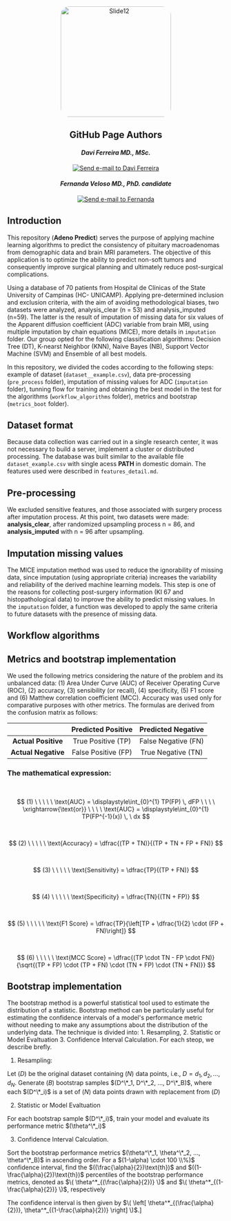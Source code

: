 <div align="center">
  <img src="https://github.com/davifmdhack/adeno_predict/assets/109975635/4d219850-2f80-481e-b1f3-32b4efb85165" alt="Slide12" style="width: 256px; border-radius: 20px;"/>
</div>

<div align = "center";> 

## GitHub Page Authors

#### *Davi Ferreira MD., MSc.* 
[![Send e-mail to Davi Ferreira](https://img.shields.io/badge/Gmail-D14836?style=for-the-badge&logo=gmail&logoColor=white)](mailto:davi.ferreira.soares@gmail.com)
#### *Fernanda Veloso MD., PhD. candidate* 
[![Send e-mail to Fernanda](https://img.shields.io/badge/Gmail-D14836?style=for-the-badge&logo=gmail&logoColor=white)](mailto:fernandavelosop@gmail.com)

</div>

## **Introduction**
<p style="text-align: justify;">

This repository (__Adeno Predict__) serves the purpose of applying machine learning algorithms to predict the consistency of pituitary macroadenomas from demographic data and brain MRI parameters. 
The objective of this application is to optimize the ability to predict non-soft tumors and consequently improve surgical planning and ultimately reduce post-surgical complications.    

Using a database of 70 patients from Hospital de Clínicas of the State University of Campinas (HC- UNICAMP). Applying pre-determined inclusion and exclusion criteria, with the aim 
of avoiding methodological biases, two datasets were analyzed, analysis_clear (n = 53) and analysis_imputed (n=59). The latter is the result of imputation of missing data for six values 
of the Apparent diffusion coefficient (ADC) variable from brain MRI, using multiple imputation by chain equations (MICE), more details in `imputation` folder. 
Our group opted for the following classification algorithms: Decision Tree (DT), K-nearst Neighbor (KNN), Naive Bayes (NB), Support Vector Machine (SVM) and Ensemble of all best models. 

In this repository, we divided the codes according to the following steps: example of dataset (`dataset__example.csv`), data pre-processing (`pre_process` folder), imputation of missing values 
for ADC (`imputation` folder), tunning flow for training and obtaining the best model in the test for the algorithms (`workflow_algorithms` folder), metrics and bootstrap (`metrics_boot` folder).

</p>

## **Dataset format**
<p style="text-align: justify;">
 
Because data collection was carried out in a single research center, it was not necessary to build a server, implement a cluster or distributed processing. The database was built similar to 
the available file `dataset_example.csv` with single acess __PATH__ in domestic domain. The features used were described in `features_detail.md`. 

</p>

## **Pre-processing**
<p style="text-align: justify;">
  
We excluded sensitive features, and those associated with surgery process after imputation process. At this point, two datasets were made: **analysis_clear**, after randomized upsampling process 
n = 86, and **analysis_imputed** with n = 96 after upsampling.

</p>

## **Imputation missing values**

<p style="text-align: justify;">

The MICE imputation method was used to reduce the ignorability of missing data, since imputation (using appropriate criteria) increases the variability and reliability of the derived machine learning models.
This step is one of the reasons for collecting post-surgery information (KI 67 and histopathological data) to improve the ability to predict missing values. In the `imputation` folder, a function was developed 
to apply the same criteria to future datasets with the presence of missing data.

</p>

## **Workflow algorithms**

<p style="text-align: justify;">


</p>

## **Metrics and bootstrap implementation**

We used the following metrics considering the nature of the problem and its unbalanced data: (1) Area Under Curve (AUC) of Receiver Operating Curve (ROC), (2) accuracy, (3) sensibility (or recall), (4) specificity, 
(5) F1 score and (6) Matthew correlation coefficient (MCC). Accuracy was used only for comparative purposes with other metrics. The formulas are derived from the confusion matrix as follows:

<div align="center">

|                      | **Predicted Positive** | **Predicted Negative** |
|:--------------------:|:----------------------:|:----------------------:|
| **Actual Positive**  | True Positive (TP)     | False Negative (FN)    |
| **Actual Negative**  | False Positive (FP)    | True Negative (TN)     |

</div>

### **The mathematical expression:**

<br>

$$
(1) \ \ \ \ \ \text{AUC} = \displaystyle\int_{0}^{1} TP(FP) \, dFP \ \ \ \  \xrightarrow{\text{or}}  \ \ \ \ \text{AUC} = \displaystyle\int_{0}^{1} TP(FP^{-1}(x))  \, \ dx
$$

<br>

$$
(2) \ \ \ \ \  \text{Accuracy} = \dfrac{(TP + TN)}{(TP + TN + FP + FN)}
$$

<br>

$$
(3) \ \ \ \ \  \text{Sensitivity} = \dfrac{TP}{(TP + FN)}
$$

<br>

$$
(4) \ \ \ \ \  \text{Specificity} = \dfrac{TN}{(TN + FP)}
$$

<br>

$$
(5) \ \ \ \ \  \text{F1 Score} = \dfrac{TP}{\left[TP + \dfrac{1}{2} \cdot (FP + FN)\right]}
$$

<br>

$$
(6) \ \ \ \ \  \text{MCC Score} = \dfrac{(TP \cdot TN - FP \cdot FN)}{\sqrt{(TP + FP) \cdot (TP + FN) \cdot (TN + FP) \cdot (TN + FN)}}
$$

<p style="text-align: justify;">

## **Bootstrap implementation**
The bootstrap method is a powerful statistical tool used to estimate the distribution of a statistic. Bootstrap method can be particularly useful for estimating the confidence intervals of a model's 
performance metric without needing to make any assumptions about the distribution of the underlying data. The technique is divided into: 1. Resampling, 2. Statistic or Model Evaltuation 3. Confidence 
Interval Calculation. For each steop, we describe brefly.

</p>

1. Resampling:
   
Let $(D)$ be the original dataset containing $(N)$ data points, i.e., $D = d_1, d_2, ..., d_{N}$. Generate $(B)$ bootstrap samples $(D^\*_1, D^\*_2, ..., D^\*_B)$, where each $(D^\*_i)$ is a set of $(N)$ 
data points drawn with replacement from $(D)$

2. Statistic or Model Evaltuation

For each bootstrap sample $(D^\*_i)$, train your model and evaluate its performance metric $(\theta^\*_i)$

3. Confidence Interval Calculation.

Sort the bootstrap performance metrics $(\theta^\*_1, \theta^\*_2, ..., \theta^\*_B)$ in ascending order. For a $(1-\alpha) \cdot 100 \\%)$ confidence interval, find the $((\frac{\alpha}{2})\text{th})$ and $((1-\frac{\alpha}{2})\text{th})$ 
percentiles of the bootstrap performance metrics, denoted as $\( \theta^*_{(\frac{\alpha}{2})} \)$ and $\( \theta^*_{(1-\frac{\alpha}{2})} \)$, respectively

The confidence interval is then given by $\( \left[ \theta^*_{(\frac{\alpha}{2})}, \theta^*_{(1-\frac{\alpha}{2})} \right] \)$.]
